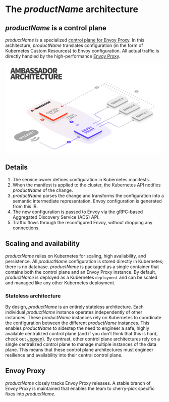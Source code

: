 # The $productName$ architecture

## $productName$ is a control plane

$productName$ is a specialized [control plane for Envoy Proxy](https://blog.getambassador.io/the-importance-of-control-planes-with-service-meshes-and-front-proxies-665f90c80b3d). In this architecture, $productName$ translates configuration (in the form of Kubernetes Custom Resources) to Envoy configuration. All actual traffic is directly handled by the high-performance [Envoy Proxy](https://www.envoyproxy.io).

![Architecture](../../images/ambassador-arch.png)

## Details

1. The service owner defines configuration in Kubernetes manifests.
2. When the manifest is applied to the cluster, the Kubernetes API notifies $productName$ of the change.
3. $productName$ parses the change and transforms the configuration into a semantic intermediate representation. Envoy configuration is generated from this IR.
4. The new configuration is passed to Envoy via the gRPC-based Aggregated Discovery Service (ADS) API.
5. Traffic flows through the reconfigured Envoy, without dropping any connections.

## Scaling and availability

$productName$ relies on Kubernetes for scaling, high availability, and persistence. All $productName$ configuration is stored directly in Kubernetes; there is no database. $productName$ is packaged as a single container that contains both the control plane and an Envoy Proxy instance. By default, $productName$ is deployed as a Kubernetes `deployment` and can be scaled and managed like any other Kubernetes deployment.

### Stateless architecture

By design, $productName$ is an entirely stateless architecture. Each individual $productName$ instance operates independently of other instances. These $productName$ instances rely on Kubernetes to coordinate the configuration between the different $productName$ instances. This enables $productName$ to sidestep the need to engineer a safe, highly available centralized control plane (and if you don't think that this is hard, check out [Jepsen](https://jepsen.io)). By contrast, other control plane architectures rely on a single centralized control plane to manage multiple instances of the data plane. This means that these control plane architectures must engineer resilience and availability into their central control plane.

## Envoy Proxy

$productName$ closely tracks Envoy Proxy releases. A stable branch of Envoy Proxy is maintained that enables the team to cherry-pick specific fixes into $productName$.
